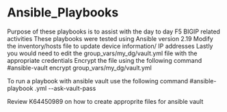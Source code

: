 # Ansible_Playbooks
Purpose of these playbooks is to assist with the day to day F5 BIGIP related activities 
These playbooks were tested using Ansible version 2.19
Modify the inventory/hosts file to update device information/ IP addresses
Lastly you would need to edit the group_vars/my_dg/vault.yml file with the appropriate credentials
  Encrypt the file using the following command 
  #ansible-vault encrypt group_vars/my_dg/vault.yml

To run a playbook with ansible vault use the following command
  #ansible-playbook <playbook>.yml --ask-vault-pass
  
 Review K64450989 on how to create approprite files for ansible vault
